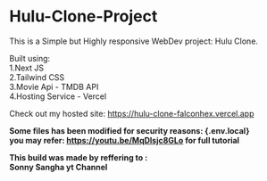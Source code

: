 # Hulu-Clone-Project

This is a Simple but Highly responsive WebDev project: Hulu Clone.

Built using:  
1.Next JS  
2.Tailwind CSS  
3.Movie Api - TMDB API   
4.Hosting Service - Vercel  


Check out my hosted site: https://hulu-clone-falconhex.vercel.app
  
**Some files has been modified for security reasons: {.env.local}  
you may refer: https://youtu.be/MqDlsjc8GLo for full tutorial**  

**This build was made by reffering to :  
Sonny Sangha yt Channel**
